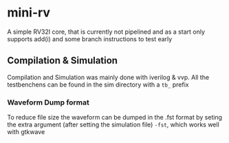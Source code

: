 # mini-rv

A simple RV32I core, that is currently not pipelined and as a start only supports add(i) and some branch instructions to test early

## Compilation & Simulation

Compilation and Simulation was mainly done with iverilog & vvp.
All the testbenchens can be found in the sim directory with a `tb_` prefix

### Waveform Dump format

To reduce file size the waveform can be dumped in the .fst format by seting the extra argument (after setting the simulation file) `-fst`, 
which works well with gtkwave
